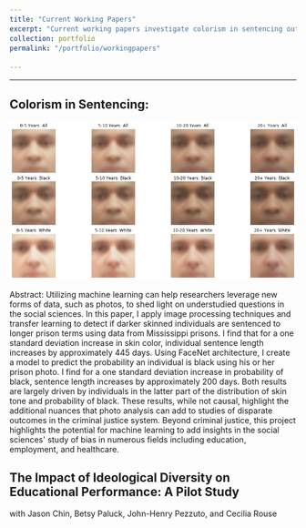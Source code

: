 ```yaml
---
title: "Current Working Papers"
excerpt: "Current working papers investigate colorism in sentencing outcomes and the impact of diverse political opinions in classroom performance "
collection: portfolio
permalink: "/portfolio/workingpapers"

---
```


---

## Colorism in Sentencing: 

![Average Inmate Photo by Sentence Length](Photo_SentLength.png)

Abstract: Utilizing machine learning can help researchers leverage new forms of data, such as photos, to shed light on understudied questions in the social sciences. In this paper, I apply image processing techniques and transfer learning to detect if darker skinned individuals are sentenced to longer prison terms using data from Mississippi prisons. I find that for a one standard deviation increase in skin color, individual sentence length increases by approximately 445 days. Using FaceNet architecture, I create a model to predict the probability an individual is black using his or her prison photo. I find for a one standard deviation increase in probability of black, sentence length increases by approximately 200 days. Both results are largely driven by individuals in the latter part of the distribution of skin tone and probability of black. These results, while not causal, highlight the additional nuances that photo analysis can add to studies of disparate outcomes in the criminal justice system. Beyond criminal justice, this project highlights the potential for machine learning to add insights in the social sciences' study of bias in numerous fields including education, employment, and healthcare.




## The Impact of Ideological Diversity on Educational Performance: A Pilot Study 
with Jason Chin, Betsy Paluck, John-Henry Pezzuto, and Cecilia Rouse 

